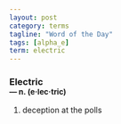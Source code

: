 ```yaml
---
layout: post
category: terms
tagline: "Word of the Day"
tags: [alpha_e]
term: electric
---
```


<h3>Electric<br/> <small>&mdash; n. (e<span>&middot;</span>lec<span>&middot;</span>tric)</small></h3>
<p><ol><li>deception at the polls</li>
</ol></p>
